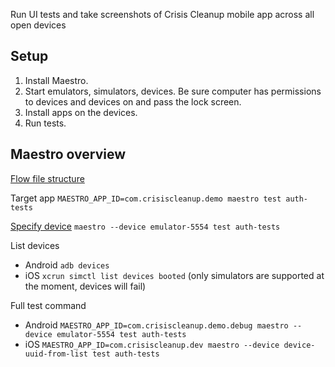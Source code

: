 Run UI tests and take screenshots of Crisis Cleanup mobile app across all open devices

## Setup

1. Install Maestro.
1. Start emulators, simulators, devices. Be sure computer has permissions to devices and devices on and pass the lock screen.
1. Install apps on the devices.
1. Run tests.

## Maestro overview

[Flow file structure](https://maestro.mobile.dev/api-reference/configuration/flow-configuration)

Target app
`MAESTRO_APP_ID=com.crisiscleanup.demo maestro test auth-tests`

[Specify device](https://maestro.mobile.dev/advanced/specify-a-device)
`maestro --device emulator-5554 test auth-tests`

List devices

- Android `adb devices`
- iOS `xcrun simctl list devices booted` (only simulators are supported at the moment, devices will fail)

Full test command

- Android `MAESTRO_APP_ID=com.crisiscleanup.demo.debug maestro --device emulator-5554 test auth-tests`
- iOS `MAESTRO_APP_ID=com.crisiscleanup.dev maestro --device device-uuid-from-list test auth-tests`
